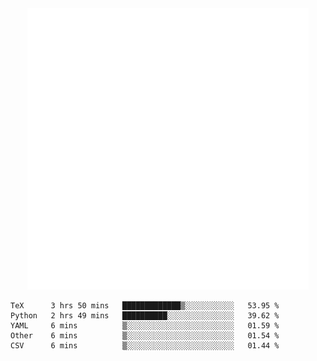 <div align="center">
    <a href="https://konst.fish">
        <img src="https://raw.githubusercontent.com/konstfish/konstfish/master/fish.svg" alt="Logo" width="450"/>
    </a>
</div>

<!--START_SECTION:waka-->
```text
TeX      3 hrs 50 mins   █████████████▒░░░░░░░░░░░   53.95 % 
Python   2 hrs 49 mins   ██████████░░░░░░░░░░░░░░░   39.62 % 
YAML     6 mins          ▒░░░░░░░░░░░░░░░░░░░░░░░░   01.59 % 
Other    6 mins          ▒░░░░░░░░░░░░░░░░░░░░░░░░   01.54 % 
CSV      6 mins          ▒░░░░░░░░░░░░░░░░░░░░░░░░   01.44 % 
```
<!--END_SECTION:waka-->
